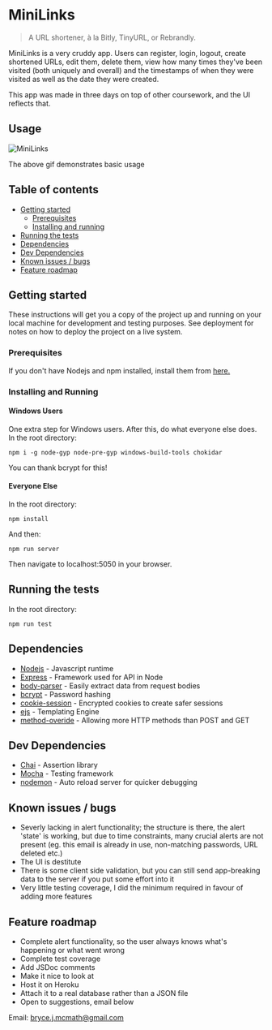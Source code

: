 # MiniLinks

> A URL shortener, à la Bitly, TinyURL, or Rebrandly.

MiniLinks is a very cruddy app. Users can register, login, logout, create shortened URLs, edit them, delete them, view how many times they've been visited (both uniquely and overall) and the timestamps of when they were visited as well as the date they were created.

This app was made in three days on top of other coursework, and the UI reflects that.

## Usage

![MiniLinks](https://raw.githubusercontent.com/bryce-mcmath/tinyapp/master/screenshots/demo.gif)

The above gif demonstrates basic usage

## Table of contents

- [Getting started](#getting-started)
  - [Prerequisites](#prerequisites)
  - [Installing and running](#installing-and-running)
- [Running the tests](#running-the-tests)
- [Dependencies](#dependencies)
- [Dev Dependencies](#dev-dependencies)
- [Known issues / bugs](#known-issues-/-bugs)
- [Feature roadmap](#feature-roadmap)

## Getting started

These instructions will get you a copy of the project up and running on your local machine for development and testing purposes. See deployment for notes on how to deploy the project on a live system.

### Prerequisites

If you don't have Nodejs and npm installed, install them from [here.](https://nodejs.org/en/)

### Installing and Running

#### Windows Users

One extra step for Windows users. After this, do what everyone else does. In the root directory:

```
npm i -g node-gyp node-pre-gyp windows-build-tools chokidar
```

You can thank bcrypt for this!

#### Everyone Else

In the root directory:

```
npm install
```

And then:

```
npm run server
```

Then navigate to localhost:5050 in your browser.

## Running the tests

In the root directory:

```
npm run test
```

## Dependencies

- [Nodejs](https://nodejs.org/en/) - Javascript runtime
- [Express](https://expressjs.com/) - Framework used for API in Node
- [body-parser]() - Easily extract data from request bodies
- [bcrypt]() - Password hashing
- [cookie-session]() - Encrypted cookies to create safer sessions
- [ejs]() - Templating Engine
- [method-overide]() - Allowing more HTTP methods than POST and GET

## Dev Dependencies

- [Chai]() - Assertion library
- [Mocha]() - Testing framework
- [nodemon]() - Auto reload server for quicker debugging

## Known issues / bugs

- Severly lacking in alert functionality; the structure is there, the alert 'state' is working, but due to time constraints, many crucial alerts are not present (eg. this email is already in use, non-matching passwords, URL deleted etc.)
- The UI is destitute
- There is some client side validation, but you can still send app-breaking data to the server if you put some effort into it
- Very little testing coverage, I did the minimum required in favour of adding more features

## Feature roadmap

- Complete alert functionality, so the user always knows what's happening or what went wrong
- Complete test coverage
- Add JSDoc comments
- Make it nice to look at
- Host it on Heroku
- Attach it to a real database rather than a JSON file
- Open to suggestions, email below

Email: [bryce.j.mcmath@gmail.com](mailto:bryce.j.mcmath@gmail.com)

<!-- Markdown link & img definitions -->

[demo]: https://raw.githubusercontent.com/bryce-mcmath/tinyapp/master/screenshots/demo.gif
